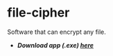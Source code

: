 # file-cipher
Software that can encrypt any file.
- ***Download app (.exe) [here](https://encryption.nexcord.pro/lou-du-poitou#file-cipher)***
